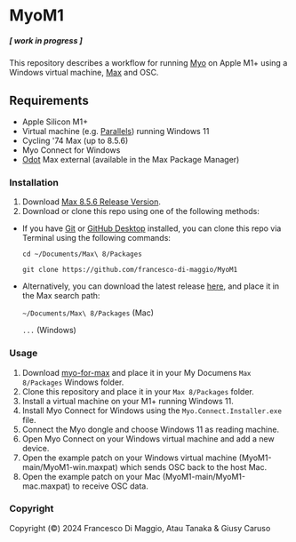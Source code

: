# MyoM1

##### ***[ work in progress ]***

This repository describes a workflow for running [Myo](http://myo.com/) on Apple M1+ using a Windows virtual machine, [Max](https://cycling74.com/products/max) and OSC. 

## Requirements
* Apple Silicon M1+
* Virtual machine (e.g. [Parallels](https://www.parallels.com/)) running Windows 11
* Cycling '74 Max (up to 8.5.6)
* Myo Connect for Windows
* [Odot](https://github.com/CNMAT/CNMAT-odot) Max external (available in the Max Package Manager)

### Installation

1. Download [Max 8.5.6 Release Version](https://cycling74.com/releases/max/8.5.6).
2. Download or clone this repo using one of the following methods:

* If you have [Git](http://git-scm.com/) or [GitHub Desktop](https://desktop.github.com/) installed, you can clone this repo via Terminal using the following commands:
  
	`cd ~/Documents/Max\ 8/Packages`

	`git clone https://github.com/francesco-di-maggio/MyoM1`

* Alternatively, you can download the latest release [here](https://github.com/francesco-di-maggio/MyoM1), and place it in the Max search path:

  `~/Documents/Max\ 8/Packages` (Mac)
  
  `...` (Windows)

### Usage

1. Download [myo-for-max](https://github.com/JulesFrancoise/myo-for-max) and place it in your My Documens `Max 8/Packages` Windows folder.
2. Clone this repository and place it in your `Max 8/Packages` folder.
3. Install a virtual machine on your M1+ running Windows 11.
4. Install Myo Connect for Windows using the `Myo.Connect.Installer.exe` file.
5. Connect the Myo dongle and choose Windows 11 as reading machine.
6. Open Myo Connect on your Windows virtual machine and add a new device.
7. Open the example patch on your Windows virtual machine (MyoM1-main/MyoM1-win.maxpat) which sends OSC back to the host Mac.
8. Open the example patch on your Mac (MyoM1-main/MyoM1-mac.maxpat) to receive OSC data.

### Copyright

Copyright (©) 2024 Francesco Di Maggio, Atau Tanaka & Giusy Caruso

